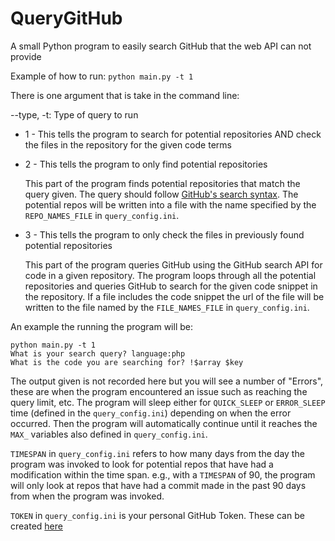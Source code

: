 # QueryGitHub
A small Python program to easily search GitHub that the web API can not provide

Example of how to run: `python main.py -t 1`

There is one argument that is take in the command line:

--type, -t: Type of query to run

- 1 - This tells the program to search for potential repositories AND check the files in the repository for the given code terms

- 2 - This tells the program to only find potential repositories
          
     This part of the program finds potential repositories that match the query given. The query should follow [GitHub's search syntax](https://help.github.com/en/github/searching-for-information-on-github/understanding-the-search-syntax). The potential repos will be written into a file with the name specified by the `REPO_NAMES_FILE` in `query_config.ini`.

- 3 - This tells the program to only check the files in previously found potential repositories 

     This part of the program queries GitHub using the GitHub search API for code in a given repository. The program loops through all the potential repositories and queries GitHub to search for the given code snippet in the repository. If a file includes the code snippet the url of the file will be written to the file named by the `FILE_NAMES_FILE` in `query_config.ini`.
     
An example the running the program will be:
```
python main.py -t 1
What is your search query? language:php
What is the code you are searching for? !$array $key 
``` 
The output given is not recorded here but you will see a number of "Errors", these are when the program encountered an issue such as reaching the query limit, etc. The program will sleep either for `QUICK_SLEEP` or `ERROR_SLEEP` time (defined in the `query_config.ini`) depending on when the error occurred. Then the program will automatically continue until it reaches the `MAX_` variables also defined in `query_config.ini`.

`TIMESPAN` in `query_config.ini` refers to how many days from the day the program was invoked to look for potential repos that have had a modification within the time span. e.g., with a `TIMESPAN` of 90, the program will only look at repos that have had a commit made in the past 90 days from when the program was invoked.

`TOKEN` in `query_config.ini` is your personal GitHub Token. These can be created [here](https://github.com/settings/tokens)